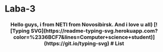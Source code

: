 # Laba-3
<h3 align="center">Hello guys, i from NETI from Novosibirsk. And i love u all)
[![Typing SVG](https://readme-typing-svg.herokuapp.com?color=%2336BCF7&lines=Computer+science+student)](https://git.io/typing-svg)
# List
